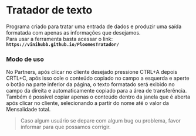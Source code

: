 # Tratador de texto
Programa criado para tratar uma entrada de dados e produzir uma saída formatada com apenas as informações que desejamos.<br>
Para usar a ferramenta basta acessar o link: **`https://vinihubb.github.io/PloomesTratador/`** <br>
### Modo de uso 
No Partners, após clicar no cliente desejado pressione CTRL+A depois CRTL+C, após isso cole o conteúdo copiado no campo a esquerda e aperte o botão na parte inferior da página, o texto formatado será exibido no campo da direita e automaticamente copiado para a área de transferência. Também é possível copiar apenas o conteúdo dentro da janela que é aberta após clicar no cliente, selecionando a partir do nome até o valor da Mensalidade total.<br>
> Caso algum usuário se depare com algum bug ou problema, favor informar para que possamos corrigir.
